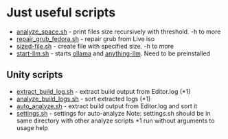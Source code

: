 # Just useful scripts

 - [analyze_space.sh](./analyze_space.sh) - print files size recursively with threshold. -h to more
 - [repair_grub_fedora.sh](./repair_grub_fedora.sh) - repair grub from Live iso
 - [sized-file.sh](./sized_file.sh) - create file with specified size. -h to more
 - [start-llm.sh](./start_llm.sh) - starts [ollama](https://github.com/ollama/ollama) and [anything-llm](https://github.com/Mintplex-Labs/anything-llm). Need to be preinstalled
 ## Unity scripts
 - [extract_build_log.sh](./unity/build_analyze/extract_build_log.sh) - extract build output from Editor.log (*1)
 - [analyze_build_logs.sh](./unity/build_analyze/analyze_build_logs.sh) - sort extracted logs (*1)
 - [auto_analyze.sh](./unity/build_analyze/auto_analyze.sh) - extract build output from Editor.log and sort it
 - [settings.sh](./unity/build_analyze/settings.sh) - settings for auto-analyze
 Note: settings.sh should be in same directory with other analyze scripts
 *1 run without arguments to usage help

